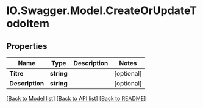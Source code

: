 # IO.Swagger.Model.CreateOrUpdateTodoItem
## Properties

Name | Type | Description | Notes
------------ | ------------- | ------------- | -------------
**Titre** | **string** |  | [optional] 
**Description** | **string** |  | [optional] 

[[Back to Model list]](../README.md#documentation-for-models) [[Back to API list]](../README.md#documentation-for-api-endpoints) [[Back to README]](../README.md)

